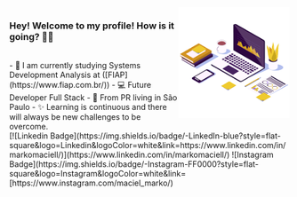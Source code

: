 <img align="right" src="./imagem/computer.png" width="200" />

### Hey! Welcome to my profile! How is it going? 👋🥰

<br>
- 🚀 I am currently studying Systems Development Analysis at ([FIAP](https://www.fiap.com.br/))
- 💻  Future Developer Full Stack
 - 📍 From PR living in São Paulo
- ✨ Learning is continuous and there will always be new challenges to be overcome.

<br> 
[![Linkedin Badge](https://img.shields.io/badge/-LinkedIn-blue?style=flat-square&logo=Linkedin&logoColor=white&link=https://www.linkedin.com/in/markomaciell/)](https://www.linkedin.com/in/markomaciell/) ![Instagram Badge](https://img.shields.io/badge/-Instagram-FF0000?style=flat-square&logo=Instagram&logoColor=white&link=[https://www.instagram.com/maciel_marko/)


